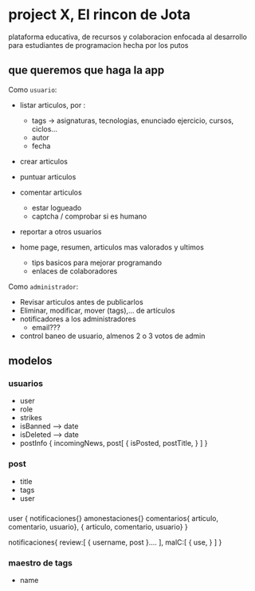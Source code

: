 # project X, El rincon de Jota

plataforma educativa, de recursos y colaboracion enfocada al desarrollo para estudiantes de programacion hecha por los putos

## que queremos que haga la app

Como `usuario`:

- listar articulos, por :
  - tags -> asignaturas, tecnologias, enunciado ejercicio, cursos, ciclos...
  - autor
  - fecha

- crear articulos
- puntuar articulos
- comentar articulos
  - estar logueado
  - captcha / comprobar si es humano
- reportar a otros usuarios

- home page, resumen, articulos mas valorados y ultimos
  - tips basicos para mejorar programando
  - enlaces de colaboradores 

Como `administrador`:

- Revisar articulos antes de publicarlos
- Eliminar, modificar, mover (tags),... de artículos
- notificadores a los administradores
  - email???
- control baneo de usuario, almenos 2 o 3 votos de admin



## modelos


### usuarios
- user
- role
- strikes
- isBanned --> date
- isDeleted --> date
- postInfo {
    incomingNews,
    post[
        {
            isPosted,
            postTitle,
        }
    ]
} 

### post
- title
- tags
- user

### 

user {
    notificaciones{}
    amonestaciones{}
    comentarios{ articulo, comentario, usuario}, { articulo, comentario, usuario}
}

notificaciones{
    review:[
        {
            username,
            post
        }....
    ],
    malC:[
        {
            use,
        }
    ]
}

### maestro de tags
- name

